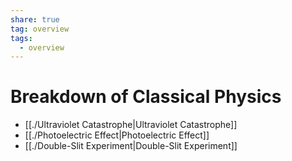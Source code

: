 ```yaml
---
share: true
tag: overview
tags:
  - overview
---
```



# Breakdown of Classical Physics

- [[./Ultraviolet Catastrophe|Ultraviolet Catastrophe]]
- [[./Photoelectric Effect|Photoelectric Effect]]
- [[./Double-Slit Experiment|Double-Slit Experiment]]
